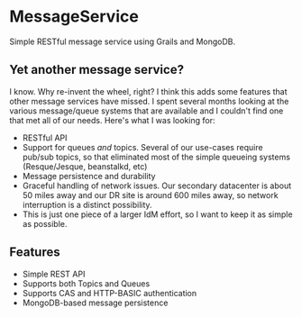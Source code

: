 MessageService
==============

Simple RESTful message service using Grails and MongoDB.

## Yet another message service?
I know. Why re-invent the wheel, right?  I think this adds some features that other message services have missed.  I spent several months looking at the various message/queue systems that are available and I couldn't find one that met all of our needs.  Here's what I was looking for:

* RESTful API
* Support for queues *and* topics.  Several of our use-cases require pub/sub topics, so that eliminated most of the simple queueing systems (Resque/Jesque, beanstalkd, etc)
* Message persistence and durability
* Graceful handling of network issues.  Our secondary datacenter is about 50 miles away and our DR site is around 600 miles away, so network interruption is a distinct possibility.  
* This is just one piece of a larger IdM effort, so I want to keep it as simple as possible.

## Features
* Simple REST API
* Supports both Topics and Queues
* Supports CAS and HTTP-BASIC authentication
* MongoDB-based message persistence

 
